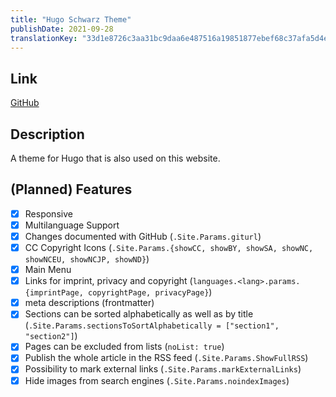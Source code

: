```yaml
---
title: "Hugo Schwarz Theme"
publishDate: 2021-09-28
translationKey: "33d1e8726c3aa31bc9daa6e487516a19851877ebef68c37afa5d4ec84c17bcb0"
---
```


## Link

[GitHub](https://github.com/thinegen/hugo-schwarz)

## Description

A theme for Hugo that is also used on this website.

## (Planned) Features

- [X] Responsive
- [X] Multilanguage Support
- [X] Changes documented with GitHub (`.Site.Params.giturl`)
- [X] CC Copyright Icons (`.Site.Params.{showCC, showBY, showSA, showNC, showNCEU, showNCJP, showND}`)
- [X] Main Menu
- [X] Links for imprint, privacy and copyright (`languages.<lang>.params.{imprintPage, copyrightPage, privacyPage}`)
- [X] meta descriptions (frontmatter)
- [X] Sections can be sorted alphabetically as well as by title (`.Site.Params.sectionsToSortAlphabetically = ["section1", "section2"]`)
- [X] Pages can be excluded from lists (`noList: true`)
- [X] Publish the whole article in the RSS feed (`.Site.Params.ShowFullRSS`)
- [X] Possibility to mark external links (`.Site.Params.markExternalLinks`)
- [X] Hide images from search engines (`.Site.Params.noindexImages`)